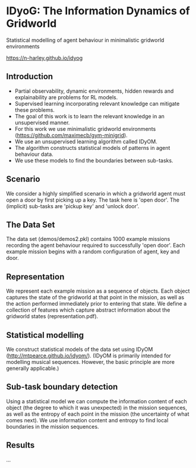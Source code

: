 # IDyoG: The Information Dynamics of Gridworld

Statistical modelling of agent behaviour in minimalistic gridworld environments

https://n-harley.github.io/idyog

## Introduction

- Partial observability, dynamic environments, hidden rewards and explainability are problems for RL models. 
- Supervised learning incorporating relevant knowledge can mitigate these problems.
- The goal of this work is to learn the relevant knowledge in an unsupervised manner.
- For this work we use minimalistic gridworld environments (https://github.com/maximecb/gym-minigrid).
- We use an unsupervised learning algorithm called IDyOM.
- The algorithm constructs statistical models of patterns in agent behaviour data.
- We use these models to find the boundaries between sub-tasks.

## Scenario

We consider a highly simplified scenario in which a gridworld agent must open a door by first picking up a key. The task here is 'open door'. The (implicit) sub-tasks are 'pickup key' and 'unlock door'. 

## The Data Set

The data set (demos/demos2.pkl) contains 1000 example missions recording the agent behaviour required to successfully 'open door'. Each example mission begins with a random configuration of agent, key and door.

## Representation

We represent each example mission as a sequence of objects. Each object captures the state of the gridworld at that point in the mission, as well as the action performed immediately prior to entering that state. We define a collection of features which capture abstract information about the gridworld states (representation.pdf).

## Statistical modelling

We construct statistical models of the data set using IDyOM (http://mtpearce.github.io/idyom/). (IDyOM is primarily intended for modelling musical sequences. However, the basic principle are more generally applicable.)

## Sub-task boundary detection

Using a statistical model we can compute the information content of each object (the degree to which it was unexpected) in the mission sequences, as well as the entropy of each point in the mission (the uncertainty of what comes next). We use information content and entropy to find local boundaries in the mission sequences.

## Results 

...